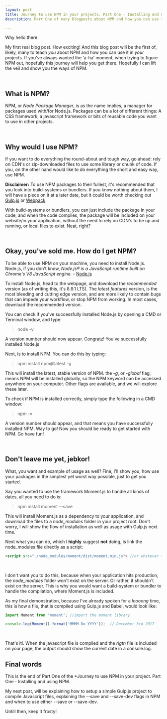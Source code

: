 ```yaml
---
layout: post
title: Journey to use NPM in your projects. Part One - Installing and using NPM
description: Part One of many blogposts about NPM and how you can use them, in your own projects

---
```


Why hello there.

My first real blog post. How exciting! And this blog post will be the first of, likely, many to teach *you* about NPM and how you can use it in *your* projects. If you've always wanted the ‘a-ha’ moment, when trying to figure NPM out, hopefully this journey will help you get there. Hopefully I can lift the veil and show you the ways of NPM.

<br>

## What is NPM?
NPM, or *Node Package Manager*, is as the name implies, a manager for packages used with/for Node.js. Packages can be a lot of different things: A CSS framework, a javascript framework or bits of reusable code you want to use in other projects.

<br>

## Why would I use NPM?
If you want to do everything the round-about and tough way, go ahead: rely on CDN's or zip-downloaded files to use some library or chunk of code. If you, on the other hand would like to do everything the short and easy way, use NPM.

**Disclaimer:** To use NPM packages to their fullest, it's recommended that you look into build-systems or bundlers. If you know nothing about them, I will have a piece on it at a later date, but it could be worth checking out [Gulp.js](https://gulpjs.com) or [Webpack](https://webpack.js.org/).

With build-systems or bundlers, you can just include the package in your code, and when the code compiles, the package will be included on your website/in your application, without the need to rely on CDN's to be up and running, or local files to exist. Neat, right?

<br>

## Okay, you've sold me. How do I get NPM?
To be able to use NPM on your machine, you need to install Node.js. Node.js, if you don't know, *Node.js® is a JavaScript runtime built on Chrome's V8 JavaScript engine.* - 
[Node.js](https://nodejs.org)

To install Node.js, head to the webpage, and download the *recommended* version (as of writing this, it's 8.9.1 LTS). The *latest features* version, is the most bleeding and cutting edge version, and are more likely to contain bugs that can impede your workflow, or stop NPM from working. In most cases, download the recommended version.

You can check if you've successfully installed Node.js by opening a CMD or Terminal window, and type:

> node -v

A version number should now appear. Congratz! You've successfully installed Node.js

Next, is to install NPM. You can do this by typing:

> npm install npm@latest -g

This will install the latest, stable version of NPM. the *-g*, or *-global* flag, means NPM will be installed globally, so the NPM keyword can be accessed anywhere on your computer. Other flags are available, and we will explore these later.

To check if NPM is installed correctly, simply type the following in a CMD window:

> npm -v

A version number should appear, and that means you have successfully installed NPM. Way to go!
Now you should be ready to get started with NPM. Go have fun!

<br>

## Don't leave me yet, jebkor!
What, you want and example of usage as well? Fine, I'll show you, how use your packages in the simplest yet worst way possible, just to get you started.

Say you wanted to use the framework Moment.js to handle all kinds of dates, all you need to do is: 

> npm install moment --save

This will install Moment.js as a dependency to your application, and download the files to a *node_modules* folder in your project root. Don't worry, I will show the flow of installation as well as usage with Gulp.js next time.

Next what you can do, which I **highly** suggest **not** doing, is link the node_modules file directly as a script:
```Html
<script src="./node_modules/moment/dist/moment.min.js"> //or whatever the path is
```
<br>

I don't want you to do this, because when your application hits production, the *node_modules* folder won't exist on the server. Or rather, it shouldn't exist on the server. This is why you would want a build-system or bundler to handle the compilation, where Moment.js is included.

As my final demonstration, because I've already spoken for a *loooong* time, this is how a file, that is compiled using Gulp.js and Babel, would look like:
```Javascript
import Moment from 'moment'; //import the moment library

console.log(Moment().format('MMMM Do YYYY'));  // December 3rd 2017
```
<br>

That's it!. When the javascript file is compiled and the *rigth* file is included on your page, the output should show the current date in a console.log.

## Final words
This is the end of Part One of the *Journey to use NPM in your project. Part One - Installing and using NPM.

My next post, will be explaining how to setup a simple Gulp.js project to compile Javascript files, explaining the --save and --save-dev flags in NPM and when to use either --save or --save-dev.

Untill then, keep it frosty!